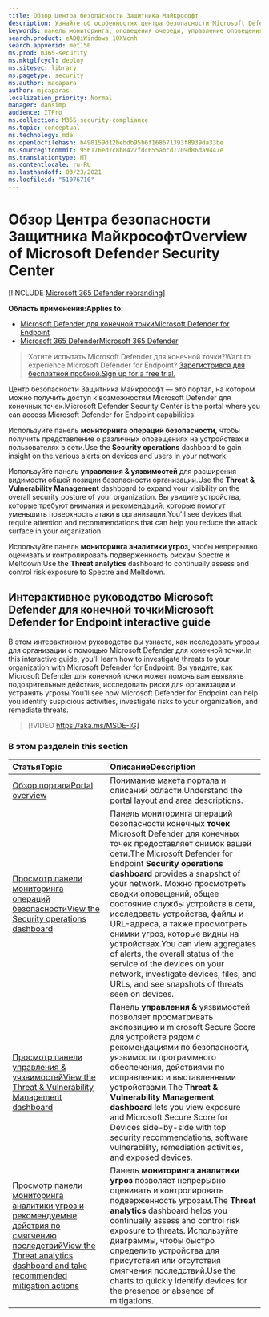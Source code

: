 ```yaml
---
title: Обзор Центра безопасности Защитника Майкрософт
description: Узнайте об особенностях центра безопасности Microsoft Defender, включая работу оповещений, а также рекомендации по расследованию возможных нарушений и атак.
keywords: панель мониторинга, оповещения очереди, управление оповещениями, расследование, расследование оповещений, исследование устройств, отправка файлов, глубокий анализ, высокая, средняя, низкая, серьезность, ioc, ioa
search.product: eADQiWindows 10XVcnh
search.appverid: met150
ms.prod: m365-security
ms.mktglfcycl: deploy
ms.sitesec: library
ms.pagetype: security
ms.author: macapara
author: mjcaparas
localization_priority: Normal
manager: dansimp
audience: ITPro
ms.collection: M365-security-compliance
ms.topic: conceptual
ms.technology: mde
ms.openlocfilehash: b490159d12bebdb95b6f168671393f8939da33be
ms.sourcegitcommit: 956176ed7c8b8427fdc655abcd1709d86da9447e
ms.translationtype: MT
ms.contentlocale: ru-RU
ms.lasthandoff: 03/23/2021
ms.locfileid: "51076710"
---
```

# <a name="overview-of-microsoft-defender-security-center"></a><span data-ttu-id="98a2e-104">Обзор Центра безопасности Защитника Майкрософт</span><span class="sxs-lookup"><span data-stu-id="98a2e-104">Overview of Microsoft Defender Security Center</span></span>

[!INCLUDE [Microsoft 365 Defender rebranding](../../includes/microsoft-defender.md)]


<span data-ttu-id="98a2e-105">**Область применения:**</span><span class="sxs-lookup"><span data-stu-id="98a2e-105">**Applies to:**</span></span>
- [<span data-ttu-id="98a2e-106">Microsoft Defender для конечной точки</span><span class="sxs-lookup"><span data-stu-id="98a2e-106">Microsoft Defender for Endpoint</span></span>](https://go.microsoft.com/fwlink/?linkid=2154037)
- [<span data-ttu-id="98a2e-107">Microsoft 365 Defender</span><span class="sxs-lookup"><span data-stu-id="98a2e-107">Microsoft 365 Defender</span></span>](https://go.microsoft.com/fwlink/?linkid=2118804)


><span data-ttu-id="98a2e-108">Хотите испытать Microsoft Defender для конечной точки?</span><span class="sxs-lookup"><span data-stu-id="98a2e-108">Want to experience Microsoft Defender for Endpoint?</span></span> [<span data-ttu-id="98a2e-109">Зарегистрився для бесплатной пробной.</span><span class="sxs-lookup"><span data-stu-id="98a2e-109">Sign up for a free trial.</span></span>](https://www.microsoft.com/microsoft-365/windows/microsoft-defender-atp?ocid=docs-wdatp-usewdatp-abovefoldlink)

<span data-ttu-id="98a2e-110">Центр безопасности Защитника Майкрософт — это портал, на котором можно получить доступ к возможностям Microsoft Defender для конечных точек.</span><span class="sxs-lookup"><span data-stu-id="98a2e-110">Microsoft Defender Security Center is the portal where you can access Microsoft Defender for Endpoint capabilities.</span></span>

<span data-ttu-id="98a2e-111">Используйте панель **мониторинга операций безопасности,** чтобы получить представление о различных оповещениях на устройствах и пользователях в сети.</span><span class="sxs-lookup"><span data-stu-id="98a2e-111">Use the **Security operations** dashboard to gain insight on the various alerts on devices and users in your network.</span></span>

<span data-ttu-id="98a2e-112">Используйте панель **управления & уязвимостей** для расширения видимости общей позиции безопасности организации.</span><span class="sxs-lookup"><span data-stu-id="98a2e-112">Use the **Threat & Vulnerability Management** dashboard to expand your visibility on the overall security posture of your organization.</span></span> <span data-ttu-id="98a2e-113">Вы увидите устройства, которые требуют внимания и рекомендаций, которые помогут уменьшить поверхность атаки в организации.</span><span class="sxs-lookup"><span data-stu-id="98a2e-113">You'll see devices that require attention and recommendations that can help you reduce the attack surface in your organization.</span></span>

<span data-ttu-id="98a2e-114">Используйте панель **мониторинга аналитики угроз,** чтобы непрерывно оценивать и контролировать подверженность рискам Spectre и Meltdown.</span><span class="sxs-lookup"><span data-stu-id="98a2e-114">Use the **Threat analytics** dashboard to continually assess and control risk exposure to Spectre and Meltdown.</span></span>

## <a name="microsoft-defender-for-endpoint-interactive-guide"></a><span data-ttu-id="98a2e-115">Интерактивное руководство Microsoft Defender для конечной точки</span><span class="sxs-lookup"><span data-stu-id="98a2e-115">Microsoft Defender for Endpoint interactive guide</span></span>
<span data-ttu-id="98a2e-116">В этом интерактивном руководстве вы узнаете, как исследовать угрозы для организации с помощью Microsoft Defender для конечной точки.</span><span class="sxs-lookup"><span data-stu-id="98a2e-116">In this interactive guide, you'll learn how to investigate threats to your organization with Microsoft Defender for Endpoint.</span></span> <span data-ttu-id="98a2e-117">Вы увидите, как Microsoft Defender для конечной точки может помочь вам выявлять подозрительные действия, исследовать риски для организации и устранять угрозы.</span><span class="sxs-lookup"><span data-stu-id="98a2e-117">You'll see how Microsoft Defender for Endpoint can help you identify suspicious activities, investigate risks to your organization, and remediate threats.</span></span>

> [!VIDEO https://aka.ms/MSDE-IG]

### <a name="in-this-section"></a><span data-ttu-id="98a2e-118">В этом разделе</span><span class="sxs-lookup"><span data-stu-id="98a2e-118">In this section</span></span>

<span data-ttu-id="98a2e-119">Статья</span><span class="sxs-lookup"><span data-stu-id="98a2e-119">Topic</span></span> | <span data-ttu-id="98a2e-120">Описание</span><span class="sxs-lookup"><span data-stu-id="98a2e-120">Description</span></span>
:---|:---
[<span data-ttu-id="98a2e-121">Обзор портала</span><span class="sxs-lookup"><span data-stu-id="98a2e-121">Portal overview</span></span>](portal-overview.md) | <span data-ttu-id="98a2e-122">Понимание макета портала и описаний области.</span><span class="sxs-lookup"><span data-stu-id="98a2e-122">Understand the portal layout and area descriptions.</span></span>
[<span data-ttu-id="98a2e-123">Просмотр панели мониторинга операций безопасности</span><span class="sxs-lookup"><span data-stu-id="98a2e-123">View the Security operations dashboard</span></span>](security-operations-dashboard.md) | <span data-ttu-id="98a2e-124">Панель мониторинга операций безопасности конечных  **точек** Microsoft Defender для конечных точек предоставляет снимок вашей сети.</span><span class="sxs-lookup"><span data-stu-id="98a2e-124">The Microsoft Defender for Endpoint  **Security operations dashboard** provides a snapshot of your network.</span></span> <span data-ttu-id="98a2e-125">Можно просмотреть сводки оповещений, общее состояние службы устройств в сети, исследовать устройства, файлы и URL-адреса, а также просмотреть снимки угроз, которые видны на устройствах.</span><span class="sxs-lookup"><span data-stu-id="98a2e-125">You can view aggregates of alerts, the overall status of the service of the devices on your network, investigate devices, files, and URLs, and see snapshots of threats seen on devices.</span></span>
[<span data-ttu-id="98a2e-126">Просмотр панели управления & уязвимостей</span><span class="sxs-lookup"><span data-stu-id="98a2e-126">View the Threat & Vulnerability Management dashboard</span></span>](tvm-dashboard-insights.md) | <span data-ttu-id="98a2e-127">Панель **управления &** уязвимостей позволяет просматривать экспозицию и microsoft Secure Score для устройств рядом с рекомендациями по безопасности, уязвимости программного обеспечения, действиями по исправлению и выставленными устройствами.</span><span class="sxs-lookup"><span data-stu-id="98a2e-127">The **Threat & Vulnerability Management dashboard** lets you view exposure and Microsoft Secure Score for Devices side-by-side with top security recommendations, software vulnerability, remediation activities, and exposed devices.</span></span>
[<span data-ttu-id="98a2e-128">Просмотр панели мониторинга аналитики угроз и рекомендуемые действия по смягчению последствий</span><span class="sxs-lookup"><span data-stu-id="98a2e-128">View the Threat analytics dashboard and take recommended mitigation actions</span></span>](threat-analytics.md) | <span data-ttu-id="98a2e-129">Панель **мониторинга аналитики угроз** позволяет непрерывно оценивать и контролировать подверженность угрозам.</span><span class="sxs-lookup"><span data-stu-id="98a2e-129">The **Threat analytics** dashboard helps you continually assess and control risk exposure to threats.</span></span> <span data-ttu-id="98a2e-130">Используйте диаграммы, чтобы быстро определить устройства для присутствия или отсутствия смягчения последствий.</span><span class="sxs-lookup"><span data-stu-id="98a2e-130">Use the charts to quickly identify devices for the presence or absence of mitigations.</span></span>
